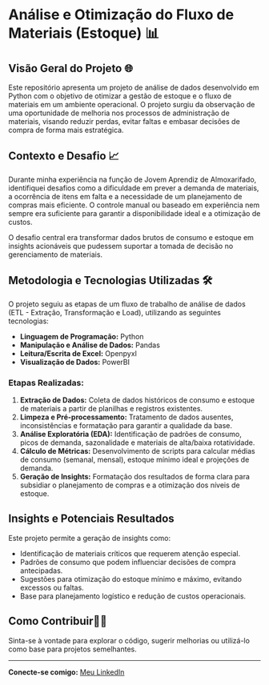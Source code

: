 # Análise e Otimização do Fluxo de Materiais (Estoque) 📊

## Visão Geral do Projeto 🌐

Este repositório apresenta um projeto de análise de dados desenvolvido em Python com o objetivo de otimizar a gestão de estoque e o fluxo de materiais em um ambiente operacional. O projeto surgiu da observação de uma oportunidade de melhoria nos processos de administração de materiais, visando reduzir perdas, evitar faltas e embasar decisões de compra de forma mais estratégica.

## Contexto e Desafio 📈

Durante minha experiência na função de Jovem Aprendiz de Almoxarifado, identifiquei desafios como a dificuldade em prever a demanda de materiais, a ocorrência de itens em falta e a necessidade de um planejamento de compras mais eficiente. O controle manual ou baseado em experiência nem sempre era suficiente para garantir a disponibilidade ideal e a otimização de custos.

O desafio central era transformar dados brutos de consumo e estoque em insights acionáveis que pudessem suportar a tomada de decisão no gerenciamento de materiais.

## Metodologia e Tecnologias Utilizadas 🛠️

O projeto seguiu as etapas de um fluxo de trabalho de análise de dados (ETL - Extração, Transformação e Load), utilizando as seguintes tecnologias:

* **Linguagem de Programação:** Python
* **Manipulação e Análise de Dados:** Pandas
* **Leitura/Escrita de Excel:** Openpyxl
* **Visualização de Dados:** PowerBI

### **Etapas Realizadas:**

1.  **Extração de Dados:** Coleta de dados históricos de consumo e estoque de materiais a partir de planilhas e registros existentes.
2.  **Limpeza e Pré-processamento:** Tratamento de dados ausentes, inconsistências e formatação para garantir a qualidade da base.
3.  **Análise Exploratória (EDA):** Identificação de padrões de consumo, picos de demanda, sazonalidade e materiais de alta/baixa rotatividade.
4.  **Cálculo de Métricas:** Desenvolvimento de scripts para calcular médias de consumo (semanal, mensal), estoque mínimo ideal e projeções de demanda.
5.  **Geração de Insights:** Formatação dos resultados de forma clara para subsidiar o planejamento de compras e a otimização dos níveis de estoque.

## Insights e Potenciais Resultados

Este projeto permite a geração de insights como:

* Identificação de materiais críticos que requerem atenção especial.
* Padrões de consumo que podem influenciar decisões de compra antecipadas.
* Sugestões para otimização do estoque mínimo e máximo, evitando excessos ou faltas.
* Base para planejamento logístico e redução de custos operacionais.

## Como Contribuir🧑‍💻

Sinta-se à vontade para explorar o código, sugerir melhorias ou utilizá-lo como base para projetos semelhantes.

---

**Conecte-se comigo:** [Meu LinkedIn](https://www.linkedin.com/in/rafaelboregs/)
